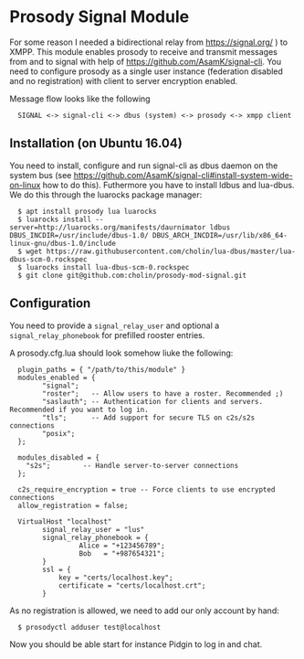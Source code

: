 Prosody Signal Module
=====================

For some reason I needed a bidirectional relay from https://signal.org/
) to XMPP. This module enables prosody to receive and transmit messages from and
to signal with help of https://github.com/AsamK/signal-cli. You need to
configure prosody as a single user instance (federation disabled and no
registration) with client to server encryption enabled.

Message flow looks like the following
```
  SIGNAL <-> signal-cli <-> dbus (system) <-> prosody <-> xmpp client
```

Installation (on Ubuntu 16.04)
------------

You need to install, configure and run signal-cli as dbus daemon on the system
bus (see https://github.com/AsamK/signal-cli#install-system-wide-on-linux how to
do this).  Futhermore you have to install ldbus and lua-dbus. We do this through
  the luarocks package manager:
```
  $ apt install prosody lua luarocks
  $ luarocks install --server=http://luarocks.org/manifests/daurnimator ldbus DBUS_INCDIR=/usr/include/dbus-1.0/ DBUS_ARCH_INCDIR=/usr/lib/x86_64-linux-gnu/dbus-1.0/include
  $ wget https://raw.githubusercontent.com/cholin/lua-dbus/master/lua-dbus-scm-0.rockspec
  $ luarocks install lua-dbus-scm-0.rockspec
  $ git clone git@github.com:cholin/prosody-mod-signal.git
```

Configuration
------------

You need to provide a `signal_relay_user` and optional a
`signal_relay_phonebook` for prefilled rooster entries.

A prosody.cfg.lua should look somehow liuke the following:
```
  plugin_paths = { "/path/to/this/module" }
  modules_enabled = {
  		"signal";
  		"roster";   -- Allow users to have a roster. Recommended ;)
  		"saslauth"; -- Authentication for clients and servers. Recommended if you want to log in.
  		"tls";      -- Add support for secure TLS on c2s/s2s connections
  		"posix";
  };
  
  modules_disabled = {
  	"s2s";        -- Handle server-to-server connections
  };
  
  c2s_require_encryption = true -- Force clients to use encrypted connections
  allow_registration = false;
  
  VirtualHost "localhost"
  		signal_relay_user = "lus"
  		signal_relay_phonebook = {
  				 Alice = "+123456789";
  				 Bob   = "+987654321";
  		}
  		ssl = {
  			key = "certs/localhost.key";
  			certificate = "certs/localhost.crt";
  		}
```

As no registration is allowed, we need to add our only account by hand:
```
  $ prosodyctl adduser test@localhost
```
Now you should be able start for instance Pidgin to log in and chat.
